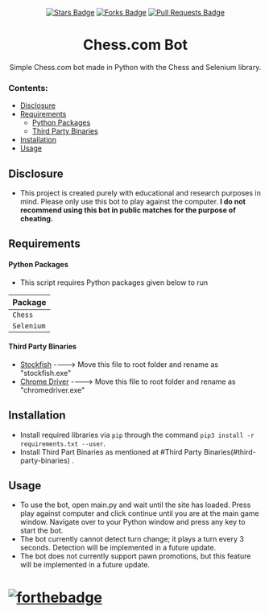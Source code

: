 <p align="center">
<a href="https://github.com/Panc4kes/chess.com-bot/stargazers"><img src="https://img.shields.io/github/stars/Panc4kes/chess.com-bot" alt="Stars Badge"/></a>
<a href="https://github.com/Panc4kes/chess.com-bot/network/members"><img src="https://img.shields.io/github/forks/Panc4kes/chess.com-bot" alt="Forks Badge"/></a>
<a href="https://github.com/Panc4kes/chess.com-bot/pulls"><img src="https://img.shields.io/github/issues-pr/Panc4kes/chess.com-bot" alt="Pull Requests Badge"/></a></p>
<h1 align="center">Chess.com Bot</h1>
<p align="center">Simple Chess.com bot made in Python with the Chess and Selenium library.</p>

 ### Contents:
  - [Disclosure](#disclosure)
  - [Requirements](#requirements)
      - [Python Packages](#python-packages)
      - [Third Party Binaries](#third-party-binaries)
  - [Installation](#installation)
  - [Usage](#usage)
## Disclosure
- This project is created purely with educational and research purposes in mind. Please only use this bot to play against the computer. **I do not recommend using this bot in public matches for the purpose of cheating.**

## Requirements

#### Python Packages
- This script requires Python packages given below to run

| Package |
| --- |
| ` Chess ` | 
| ` Selenium ` | 

#### Third Party Binaries

- [Stockfish](https://stockfishchess.org/download/) ----> Move this file to root folder and rename as "stockfish.exe"
- [Chrome Driver](https://chromedriver.chromium.org/downloads) ----> Move this file to root folder and rename as "chromedriver.exe"


## Installation
- Install required libraries via `pip` through the command `pip3 install -r requirements.txt --user`.
- Install Third Part Binaries as mentioned at #Third Party Binaries(#third-party-binaries) .

## Usage
- To use the bot, open main.py and wait until the site has loaded. Press play against computer and click continue until you are at the main game window. Navigate over to your Python window and press any key to start the bot.
- The bot currently cannot detect turn change; it plays a turn every 3 seconds. Detection will be implemented in a future update.
- The bot does not currently support pawn promotions, but this feature will be implemented in a future update.
# [![forthebadge](https://forthebadge.com/images/badges/made-with-python.svg)](http://forthebadge.com)

